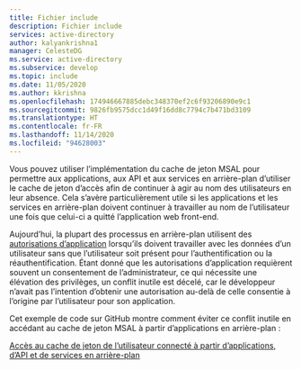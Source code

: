 ```yaml
---
title: Fichier include
description: Fichier include
services: active-directory
author: kalyankrishna1
manager: CelesteDG
ms.service: active-directory
ms.subservice: develop
ms.topic: include
ms.date: 11/05/2020
ms.author: kkrishna
ms.openlocfilehash: 174946667885debc348370ef2c6f93206890e9c1
ms.sourcegitcommit: 9826fb9575dcc1d49f16dd8c7794c7b471bd3109
ms.translationtype: HT
ms.contentlocale: fr-FR
ms.lasthandoff: 11/14/2020
ms.locfileid: "94628003"
---
```

Vous pouvez utiliser l’implémentation du cache de jeton MSAL pour permettre aux applications, aux API et aux services en arrière-plan d’utiliser le cache de jeton d’accès afin de continuer à agir au nom des utilisateurs en leur absence. Cela s’avère particulièrement utile si les applications et les services en arrière-plan doivent continuer à travailler au nom de l’utilisateur une fois que celui-ci a quitté l’application web front-end.

Aujourd’hui, la plupart des processus en arrière-plan utilisent des [autorisations d’application](/graph/auth/auth-concepts#microsoft-graph-permissions) lorsqu’ils doivent travailler avec les données d’un utilisateur sans que l’utilisateur soit présent pour l’authentification ou la réauthentification. Étant donné que les autorisations d’application requièrent souvent un consentement de l’administrateur, ce qui nécessite une élévation des privilèges, un conflit inutile est décelé, car le développeur n’avait pas l’intention d’obtenir une autorisation au-delà de celle consentie à l’origine par l’utilisateur pour son application.

Cet exemple de code sur GitHub montre comment éviter ce conflit inutile en accédant au cache de jeton MSAL à partir d’applications en arrière-plan :

 [Accès au cache de jeton de l’utilisateur connecté à partir d’applications, d’API et de services en arrière-plan](https://github.com/Azure-Samples/ms-identity-dotnet-advanced-token-cache)